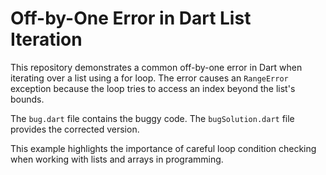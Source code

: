 # Off-by-One Error in Dart List Iteration

This repository demonstrates a common off-by-one error in Dart when iterating over a list using a for loop.  The error causes an `RangeError` exception because the loop tries to access an index beyond the list's bounds.

The `bug.dart` file contains the buggy code. The `bugSolution.dart` file provides the corrected version.

This example highlights the importance of careful loop condition checking when working with lists and arrays in programming.